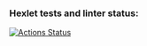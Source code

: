 ### Hexlet tests and linter status:
[![Actions Status](https://github.com/ValentineNam/frontend-project-11/actions/workflows/hexlet-check.yml/badge.svg)](https://github.com/ValentineNam/frontend-project-11/actions)